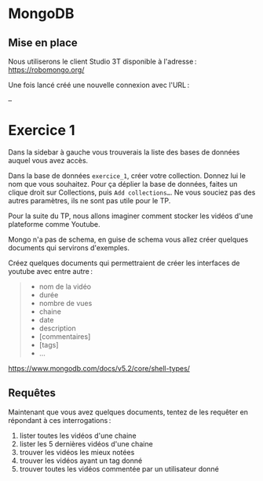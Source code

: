 # MongoDB

## Mise en place

Nous utiliserons le client Studio 3T disponible à l'adresse : https://robomongo.org/

Une fois lancé créé une nouvelle connexion avec l'URL :

```
…
```

# Exercice 1

Dans la sidebar à gauche vous trouverais la liste des bases de données auquel vous avez accès.

Dans la base de données `exercice_1`, créer votre collection. Donnez lui le nom que vous souhaitez.
Pour ça déplier la base de données, faites un clique droit sur Collections, puis `Add collections…`.
Ne vous souciez pas des autres paramètres, ils ne sont pas utile pour le TP.

Pour la suite du TP, nous allons imaginer comment stocker les vidéos d'une plateforme comme Youtube.

Mongo n'a pas de schema, en guise de schema vous allez créer quelques documents qui servirons d'exemples.

Créez quelques documents qui permettraient de créer les interfaces de youtube avec entre autre :

> - nom de la vidéo
> - durée
> - nombre de vues
> - chaine
> - date
> - description
> - [commentaires]
> - [tags]
> - …

https://www.mongodb.com/docs/v5.2/core/shell-types/

## Requêtes

Maintenant que vous avez quelques documents, tentez de les requêter en répondant à ces interrogations :

1. lister toutes les vidéos d'une chaine
2. lister les 5 dernières vidéos d'une chaine
3. trouver les vidéos les mieux notées
4. trouver les vidéos ayant un tag donné
5. trouver toutes les vidéos commentée par un utilisateur donné
